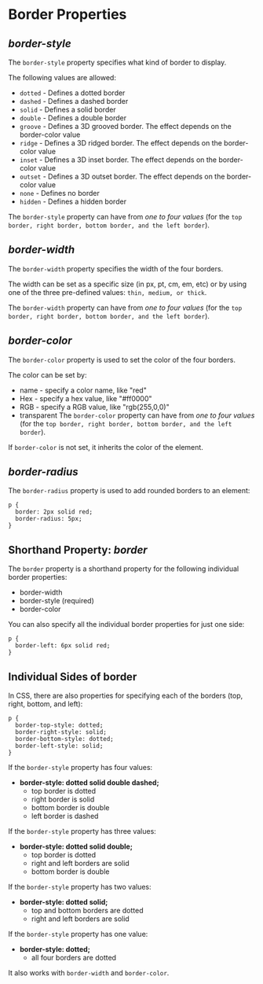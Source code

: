 # Border Properties
## _border-style_
The `border-style` property specifies what kind of border to display.

The following values are allowed:

* `dotted` - Defines a dotted border
* `dashed` - Defines a dashed border
* `solid` - Defines a solid border
* `double` - Defines a double border
* `groove` - Defines a 3D grooved border. The effect depends on the border-color value
* `ridge` - Defines a 3D ridged border. The effect depends on the border-color value
* `inset` - Defines a 3D inset border. The effect depends on the border-color value
* `outset` - Defines a 3D outset border. The effect depends on the border-color value
* `none` - Defines no border
* `hidden` - Defines a hidden border

The `border-style` property can have from _one to four values_ (for the `top border, right border, bottom border, and the left border`).


## _border-width_
The `border-width` property specifies the width of the four borders.

The width can be set as a specific size (in px, pt, cm, em, etc) or by using one of the three pre-defined values: `thin, medium, or thick`.

The `border-width` property can have from _one to four values_ (for the `top border, right border, bottom border, and the left border`).


## _border-color_
The `border-color` property is used to set the color of the four borders.

The color can be set by:

* name - specify a color name, like "red"
* Hex - specify a hex value, like "#ff0000"
* RGB - specify a RGB value, like "rgb(255,0,0)"
* transparent
The `border-color` property can have from _one to four values_ (for the `top border, right border, bottom border, and the left border`). 

If `border-color` is not set, it inherits the color of the element.


## _border-radius_
The `border-radius` property is used to add rounded borders to an element:
```
p {
  border: 2px solid red;
  border-radius: 5px;
}
```


## Shorthand Property: _border_
The `border` property is a shorthand property for the following individual border properties:

* border-width
* border-style (required)
* border-color

You can also specify all the individual border properties for just one side:
```
p {
  border-left: 6px solid red;
}
```

## Individual Sides of border
In CSS, there are also properties for specifying each of the borders (top, right, bottom, and left):
```
p {
  border-top-style: dotted;
  border-right-style: solid;
  border-bottom-style: dotted;
  border-left-style: solid;
}
```
If the `border-style` property has four values:

* **border-style: dotted solid double dashed;**
  * top border is dotted
  * right border is solid
  * bottom border is double
  * left border is dashed
  
If the `border-style` property has three values:

* **border-style: dotted solid double;**
  * top border is dotted
  * right and left borders are solid
  * bottom border is double
  
If the `border-style` property has two values:

* **border-style: dotted solid;**
  * top and bottom borders are dotted
  * right and left borders are solid
  
If the `border-style` property has one value:

* **border-style: dotted;**
  * all four borders are dotted
  
It also works with `border-width` and `border-color`.
